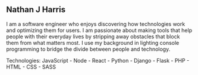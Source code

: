## Nathan J Harris


I am a software engineer who enjoys discovering how technologies work and optimizing them for users. I am passionate about making tools that help people with their everyday lives by stripping away obstacles that block them from what matters most. I use my background in lighting console programming to bridge the divide between people and technology.

Technologies: JavaScript - Node - React - Python - Django - Flask - PHP - HTML - CSS - SASS

<!--
**nathanjh-28/nathanjh-28** is a ✨ _special_ ✨ repository because its `README.md` (this file) appears on your GitHub profile.

Here are some ideas to get you started:

- 🔭 I’m currently working on ...
- 🌱 I’m currently learning ...
- 👯 I’m looking to collaborate on ...
- 🤔 I’m looking for help with ...
- 💬 Ask me about ...
- 📫 How to reach me: ...
- 😄 Pronouns: ...
- ⚡ Fun fact: ...
-->
